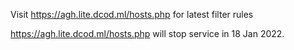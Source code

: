 Visit https://agh.lite.dcod.ml/hosts.php for latest filter rules

https://agh.lite.dcod.ml/hosts.php will stop service in 18 Jan 2022.
